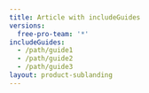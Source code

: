 ```yaml
---
title: Article with includeGuides
versions:
  free-pro-team: '*'
includeGuides:
  - /path/guide1
  - /path/guide2
  - /path/guide3
layout: product-sublanding
---
```

